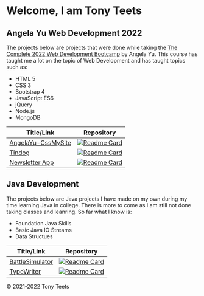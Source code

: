 # Welcome, I am Tony Teets


## Angela Yu Web Development 2022
The projects below are projects that were done while taking the [The Complete 2022 Web Development Bootcamp](https://www.udemy.com/course/the-complete-web-development-bootcamp/ "The Complete 2022 Web Development Bootcamp") by Angela Yu. This course has taught me a lot on the topic of Web Development and has taught topics such as:
- HTML 5
- CSS 3
- Bootstrap 4
- JavaScript ES6
- jQuery
- Node.js
- MongoDB


|   Title/Link |  Repository  |
| ------------ | ------------ |
|  [AngelaYu-CssMySite](https://tteets09.github.io/AngelaYu-CssMySite/ "AngelaYu-CssMySite") | [![Readme Card](https://github-readme-stats.vercel.app/api/pin/?username=tteets09&repo=AngelaYu-CssMySite&theme=nord)](https://github.com/tteets09/AngelaYu-CssMySite)|
|  [Tindog](https://tteets09.github.io/tindog/ "Tindog") | [![Readme Card](https://github-readme-stats.vercel.app/api/pin/?username=tteets09&repo=tindog&theme=nord)](https://github.com/tteets09/tindog)|
|  [Newsletter App](https://coderamux-news.herokuapp.com/ "newsletter-app") | [![Readme Card](https://github-readme-stats.vercel.app/api/pin/?username=tteets09&repo=newsletter-app&theme=nord)](https://github.com/tteets09/newsletter-app)|

## Java Development
The projects below are Java projects I have made on my own during my time learning Java in college. There is more to come as I am still not done taking classes and leanring. So far what I know is: 

- Foundation Java Skills
- Basic Java IO Streams
- Data Structues

|  Title/Link |  Repository |
| ------------ | ------------ |
| [BattleSimulator](https://github.com/tteets09/BattleSimulator/ "BattleSimulator") | [![Readme Card](https://github-readme-stats.vercel.app/api/pin/?username=tteets09&repo=BattleSimulator&theme=nord)](https://github.com/tteets09/BattleSimulator/) |
| [TypeWriter](https://github.com/tteets09/TypeWriterAPI/ "TypeWriterAPI") | [![Readme Card](https://github-readme-stats.vercel.app/api/pin/?username=tteets09&repo=TypeWriterAPI&theme=nord)](https://github.com/tteets09/TypeWriterAPI/) |

&copy; 2021-2022 Tony Teets
